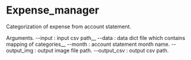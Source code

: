 # Expense_manager
Categorization of expense from account statement. 
  
Arguments. 
--input : input csv path__
--data : data dict file which contains mapping of categories__
--month : account statement month name. 
--output_img : output image file path. 
--output_csv : output csv path. 

